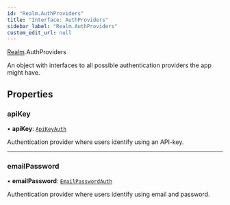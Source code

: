 ```yaml
---
id: "Realm.AuthProviders"
title: "Interface: AuthProviders"
sidebar_label: "Realm.AuthProviders"
custom_edit_url: null
---
```


[Realm](../namespaces/Realm).AuthProviders

An object with interfaces to all possible authentication providers the app might have.

## Properties

### apiKey

• **apiKey**: [`ApiKeyAuth`](../classes/Realm.Auth.ApiKeyAuth)

Authentication provider where users identify using an API-key.

___

### emailPassword

• **emailPassword**: [`EmailPasswordAuth`](../classes/Realm.Auth.EmailPasswordAuth)

Authentication provider where users identify using email and password.
